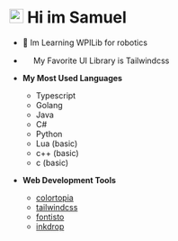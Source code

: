 # <img src="https://media.giphy.com/media/hvRJCLFzcasrR4ia7z/giphy.gif" width="25px"> Hi im Samuel
- 🤖 Im Learning WPILib for robotics

- <img src="https://cdn.worldvectorlogo.com/logos/tailwindcss.svg" width="15px"> My Favorite UI Library is Tailwindcss

- **My Most Used Languages**
    - Typescript
    - Golang
    - Java
    - C#
    - Python
    - Lua (basic)
    - c++ (basic)
    - c (basic)

- **Web Development Tools**
    - [colortopia](https://colortopia.io/)
    - [tailwindcss](https://tailwindcss.com)
    - [fontisto](https://fontisto.com/)
    - [inkdrop](https://www.inkdrop.app/)
